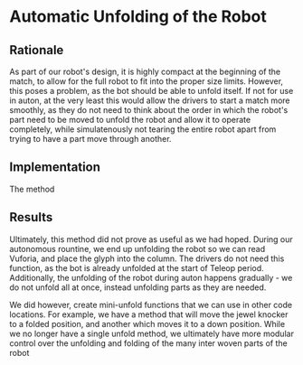 # Automatic Unfolding of the Robot

## Rationale

As part of our robot's design, it is highly compact at the beginning of the match, to allow for the full robot to fit into the proper size limits. However, this poses a problem, as the bot should be able to unfold itself. If not for use in auton, at the very least this would allow the drivers to start a match more smoothly, as they do not need to think about the order in which the robot's part need to be moved to unfold the robot and allow it to operate completely, while simulatenously not tearing the entire robot apart from trying to have a part move through another. 

## Implementation

The method


## Results
Ultimately, this method did not prove as useful as we had hoped. During our autonomous rountine, we end up unfolding the robot so we can read Vuforia, and place the glyph into the column. The drivers do not need this function, as the bot is already unfolded at the start of Teleop period. Additionally, the unfolding of the robot during auton happens gradually - we do not unfold all at once, instead unfolding parts as they are needed.

We did however, create mini-unfold functions that we can use in other code locations. For example, we have a method that will move the jewel knocker to a folded position, and another which moves it to a down position. While we no longer have a single unfold method, we ultimately have more modular control over the unfolding and folding of the many inter woven parts of the robot
